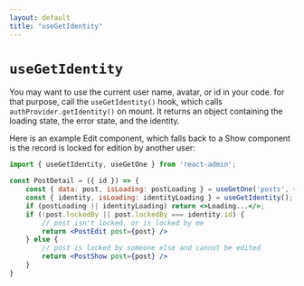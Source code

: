 ```yaml
---
layout: default
title: "useGetIdentity"
---
```


# `useGetIdentity`

You may want to use the current user name, avatar, or id in your code. for that purpose, call the `useGetIdentity()` hook, which calls `authProvider.getIdentity()` on mount. It returns an object containing the loading state, the error state, and the identity.

Here is an example Edit component, which falls back to a Show component is the record is locked for edition by another user:

```jsx
import { useGetIdentity, useGetOne } from 'react-admin';

const PostDetail = ({ id }) => {
    const { data: post, isLoading: postLoading } = useGetOne('posts', { id });
    const { identity, isLoading: identityLoading } = useGetIdentity();
    if (postLoading || identityLoading) return <>Loading...</>;
    if (!post.lockedBy || post.lockedBy === identity.id) {
        // post isn't locked, or is locked by me
        return <PostEdit post={post} />
    } else {
        // post is locked by someone else and cannot be edited
        return <PostShow post={post} />
    }
}
```
